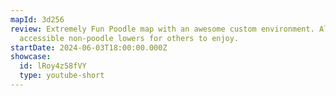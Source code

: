 ```yaml
---
mapId: 3d256
review: Extremely Fun Poodle map with an awesome custom environment. Also has
  accessible non-poodle lowers for others to enjoy.
startDate: 2024-06-03T18:00:00.000Z
showcase:
  id: lRoy4z58fVY
  type: youtube-short
---
```

